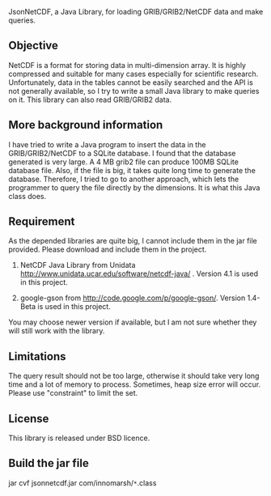 JsonNetCDF, a Java Library, for loading GRIB/GRIB2/NetCDF data and make queries.

## Objective ##
NetCDF is a format for storing data in multi-dimension array. It is highly compressed and suitable for many cases especially for scientific research. Unfortunately, data in the tables cannot be easily searched and the API is not generally available, so I try to write a small Java library to make queries on it. This library can also read GRIB/GRIB2 data.

## More background information ##
I have tried to write a Java program to insert the data in the GRIB/GRIB2/NetCDF to a SQLite database. I found that the database generated is very large. A 4 MB grib2 file can produce 100MB SQLite database file. Also, if the file is big, it takes quite long time to generate the database. Therefore, I tried to go to another approach, which lets the programmer to query the file directly by the dimensions. It is what this Java class does.

## Requirement ##
As the depended libraries are quite big, I cannot include them in the jar file provided. Please download and include them in the project.

1. NetCDF Java Library from Unidata http://www.unidata.ucar.edu/software/netcdf-java/ . Version 4.1 is used in this project.

2. google-gson from http://code.google.com/p/google-gson/. Version 1.4-Beta is used in this project.

You may choose newer version if available, but I am not sure whether they will still work with the library.

## Limitations ##
The query result should not be too large, otherwise it should take very long time and a lot of memory to process. Sometimes, heap size error will occur. Please use "constraint" to limit the set.

## License ##
This library is released under BSD licence.

## Build the jar file ##
jar cvf jsonnetcdf.jar com/innomarsh/`*`.class